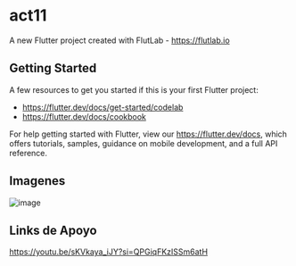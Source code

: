 # act11

A new Flutter project created with FlutLab - https://flutlab.io

## Getting Started

A few resources to get you started if this is your first Flutter project:

- https://flutter.dev/docs/get-started/codelab
- https://flutter.dev/docs/cookbook

For help getting started with Flutter, view our
https://flutter.dev/docs, which offers tutorials,
samples, guidance on mobile development, and a full API reference.

## Imagenes

![image](https://github.com/HectorRezaRamirez18/Act11-0534/assets/143548137/1843187d-6171-4679-92bd-9ae0b77852c4)

## Links de Apoyo

https://youtu.be/sKVkaya_iJY?si=QPGiqFKzISSm6atH

